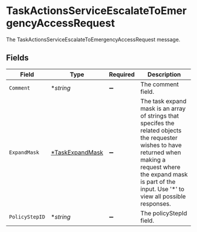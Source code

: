 # TaskActionsServiceEscalateToEmergencyAccessRequest

The TaskActionsServiceEscalateToEmergencyAccessRequest message.


## Fields

| Field                                                                                                                                                                                                                         | Type                                                                                                                                                                                                                          | Required                                                                                                                                                                                                                      | Description                                                                                                                                                                                                                   |
| ----------------------------------------------------------------------------------------------------------------------------------------------------------------------------------------------------------------------------- | ----------------------------------------------------------------------------------------------------------------------------------------------------------------------------------------------------------------------------- | ----------------------------------------------------------------------------------------------------------------------------------------------------------------------------------------------------------------------------- | ----------------------------------------------------------------------------------------------------------------------------------------------------------------------------------------------------------------------------- |
| `Comment`                                                                                                                                                                                                                     | **string*                                                                                                                                                                                                                     | :heavy_minus_sign:                                                                                                                                                                                                            | The comment field.                                                                                                                                                                                                            |
| `ExpandMask`                                                                                                                                                                                                                  | [*TaskExpandMask](../../models/shared/taskexpandmask.md)                                                                                                                                                                      | :heavy_minus_sign:                                                                                                                                                                                                            | The task expand mask is an array of strings that specifes the related objects the requester wishes to have returned when making a request where the expand mask is part of the input. Use '*' to view all possible responses. |
| `PolicyStepID`                                                                                                                                                                                                                | **string*                                                                                                                                                                                                                     | :heavy_minus_sign:                                                                                                                                                                                                            | The policyStepId field.                                                                                                                                                                                                       |
